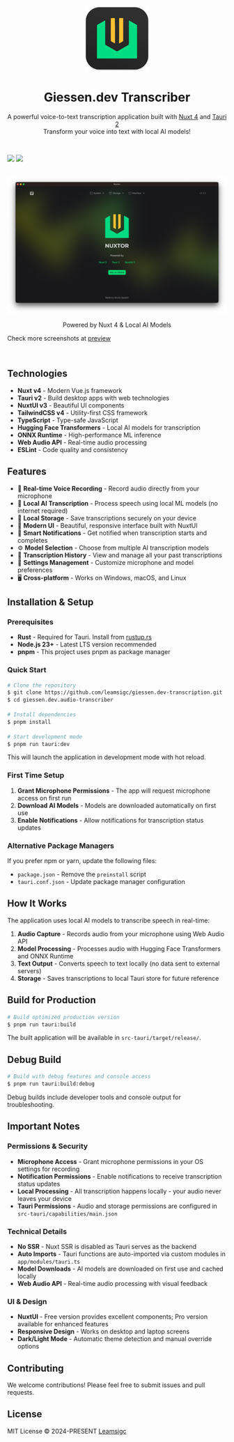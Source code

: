 <p align="center">
    <img width="150" src="./public/logo.png" alt="logo">
</p>
<h1 align="center">Giessen.dev Transcriber</h1>
<p align="center">
A powerful voice-to-text transcription application built with <a href="https://nuxt.com">Nuxt 4</a> and <a href="https://v2.tauri.app">Tauri 2</a>
<br>
Transform your voice into text with local AI models!
</p>

<br />

<p float="left">
	<img src="https://img.shields.io/github/package-json/v/NicolaSpadari/nuxtor" />
	<img src="https://img.shields.io/github/license/NicolaSpadari/nuxtor" />
</p>

<br />

<div align="center">
<img src="./public/screenshot.png">
</div>

<p align="center">Powered by Nuxt 4 & Local AI Models</p>

Check more screenshots at [preview](https://github.com/leamsigc/giessen.dev-transcription/blob/main/preview.md)

<br />

## Technologies

- **Nuxt v4** - Modern Vue.js framework
- **Tauri v2** - Build desktop apps with web technologies
- **NuxtUI v3** - Beautiful UI components
- **TailwindCSS v4** - Utility-first CSS framework
- **TypeScript** - Type-safe JavaScript
- **Hugging Face Transformers** - Local AI models for transcription
- **ONNX Runtime** - High-performance ML inference
- **Web Audio API** - Real-time audio processing
- **ESLint** - Code quality and consistency

## Features

- 🎤 **Real-time Voice Recording** - Record audio directly from your microphone
- 🧠 **Local AI Transcription** - Process speech using local ML models (no internet required)
- 💾 **Local Storage** - Save transcriptions securely on your device
- 🎨 **Modern UI** - Beautiful, responsive interface built with NuxtUI
- 🔔 **Smart Notifications** - Get notified when transcription starts and completes
- ⚙️ **Model Selection** - Choose from multiple AI transcription models
- 📝 **Transcription History** - View and manage all your past transcriptions
- 🔧 **Settings Management** - Customize microphone and model preferences
- 🖥️ **Cross-platform** - Works on Windows, macOS, and Linux

## Installation & Setup

### Prerequisites

- **Rust** - Required for Tauri. Install from [rustup.rs](https://rustup.rs/)
- **Node.js 23+** - Latest LTS version recommended
- **pnpm** - This project uses pnpm as package manager

### Quick Start

```sh
# Clone the repository
$ git clone https://github.com/leamsigc/giessen.dev-transcription.git
$ cd giessen.dev.audio-transcriber

# Install dependencies
$ pnpm install

# Start development mode
$ pnpm run tauri:dev
```

This will launch the application in development mode with hot reload.

### First Time Setup

1. **Grant Microphone Permissions** - The app will request microphone access on first run
2. **Download AI Models** - Models are downloaded automatically on first use
3. **Enable Notifications** - Allow notifications for transcription status updates

### Alternative Package Managers

If you prefer npm or yarn, update the following files:
- `package.json` - Remove the `preinstall` script
- `tauri.conf.json` - Update package manager configuration
## How It Works

The application uses local AI models to transcribe speech in real-time:

1. **Audio Capture** - Records audio from your microphone using Web Audio API
2. **Model Processing** - Processes audio with Hugging Face Transformers and ONNX Runtime
3. **Text Output** - Converts speech to text locally (no data sent to external servers)
4. **Storage** - Saves transcriptions to local Tauri store for future reference

## Build for Production

```sh
# Build optimized production version
$ pnpm run tauri:build
```

The built application will be available in `src-tauri/target/release/`.

## Debug Build

```sh
# Build with debug features and console access
$ pnpm run tauri:build:debug
```

Debug builds include developer tools and console output for troubleshooting.

## Important Notes

### Permissions & Security

- **Microphone Access** - Grant microphone permissions in your OS settings for recording
- **Notification Permissions** - Enable notifications to receive transcription status updates
- **Local Processing** - All transcription happens locally - your audio never leaves your device
- **Tauri Permissions** - Audio and storage permissions are configured in `src-tauri/capabilities/main.json`

### Technical Details

- **No SSR** - Nuxt SSR is disabled as Tauri serves as the backend
- **Auto Imports** - Tauri functions are auto-imported via custom modules in `app/modules/tauri.ts`
- **Model Downloads** - AI models are downloaded on first use and cached locally
- **Web Audio API** - Real-time audio processing with visual feedback

### UI & Design

- **NuxtUI** - Free version provides excellent components; Pro version available for enhanced features
- **Responsive Design** - Works on desktop and laptop screens
- **Dark/Light Mode** - Automatic theme detection and manual override options

## Contributing

We welcome contributions! Please feel free to submit issues and pull requests.

## License

MIT License © 2024-PRESENT [Leamsigc](https://github.com/leamsigc)
